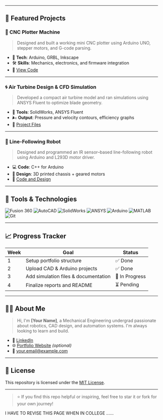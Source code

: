 
---

## 🧠 Featured Projects

### 🔧 CNC Plotter Machine
> Designed and built a working mini CNC plotter using Arduino UNO, stepper motors, and G-code parsing.

- 🔌 **Tech**: Arduino, GRBL, Inkscape
- 🛠️ **Skills**: Mechanics, electronics, and firmware integration
- 📎 [View Code](./Arduino_Projects/CNC_Plotter)

---

### 🌀 Air Turbine Design & CFD Simulation
> Developed a compact air turbine model and ran simulations using ANSYS Fluent to optimize blade geometry.

- 📐 **Tools**: SolidWorks, ANSYS Fluent  
- 🌬️ **Output**: Pressure and velocity contours, efficiency graphs  
- 📎 [Project Files](./Simulations/Air_Turbine)

---

### 🤖 Line-Following Robot
> Designed and programmed an IR sensor–based line-following robot using Arduino and L293D motor driver.

- 💻 **Code**: C++ for Arduino  
- 🚗 **Design**: 3D printed chassis + geared motors  
- 📎 [Code and Design](./Arduino_Projects/LineFollower)

---

## 🧰 Tools & Technologies

![Fusion 360](https://img.shields.io/badge/-Fusion360-orange?style=flat-square&logo=autodesk)
![AutoCAD](https://img.shields.io/badge/-AutoCAD-red?style=flat-square&logo=autodesk)
![SolidWorks](https://img.shields.io/badge/-SolidWorks-blue?style=flat-square)
![ANSYS](https://img.shields.io/badge/-ANSYS-yellow?style=flat-square)
![Arduino](https://img.shields.io/badge/-Arduino-green?style=flat-square&logo=arduino)
![MATLAB](https://img.shields.io/badge/-MATLAB-orange?style=flat-square&logo=mathworks)
![Git](https://img.shields.io/badge/-Git-black?style=flat-square&logo=git)

---

## 📈 Progress Tracker

| Week | Goal                                 | Status     |
|------|--------------------------------------|------------|
| 1    | Setup portfolio structure            | ✅ Done     |
| 2    | Upload CAD & Arduino projects        | ✅ Done     |
| 3    | Add simulation files & documentation | 🔄 In Progress |
| 4    | Finalize reports and README          | ⏳ Pending  |

---

## 🙋‍♂️ About Me

> Hi, I'm **[Your Name]**, a Mechanical Engineering undergrad passionate about robotics, CAD design, and automation systems. I'm always looking to learn and build.

- 🔗 [LinkedIn](https://www.linkedin.com/in/your-profile)
- 🌐 [Portfolio Website](https://yourwebsite.com) *(optional)*
- 📧 your.email@example.com

---

## 📝 License

This repository is licensed under the [MIT License](./LICENSE).

---

> ⭐ If you find this repo helpful or inspiring, feel free to star it or fork for your own journey!


I HAVE TO REVISE THIS PAGE WHEN IN COLLEGE ......
